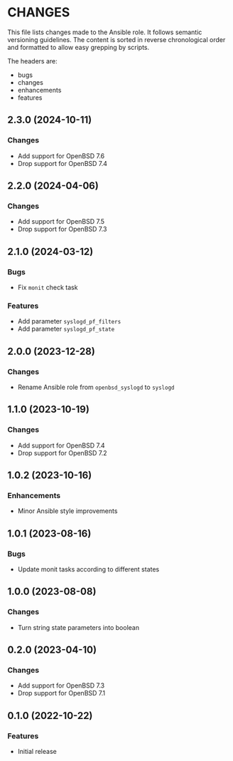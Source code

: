 # CHANGES

This file lists changes made to the Ansible role. It follows semantic versioning
guidelines. The content is sorted in reverse chronological order and formatted
to allow easy grepping by scripts.

The headers are:
- bugs
- changes
- enhancements
- features

## 2.3.0 (2024-10-11)

### Changes

- Add support for OpenBSD 7.6
- Drop support for OpenBSD 7.4

## 2.2.0 (2024-04-06)

### Changes

- Add support for OpenBSD 7.5
- Drop support for OpenBSD 7.3

## 2.1.0 (2024-03-12)

### Bugs

- Fix `monit` check task

### Features

- Add parameter `syslogd_pf_filters`
- Add parameter `syslogd_pf_state`

## 2.0.0 (2023-12-28)

### Changes

- Rename Ansible role from `openbsd_syslogd` to `syslogd`

## 1.1.0 (2023-10-19)

### Changes

- Add support for OpenBSD 7.4
- Drop support for OpenBSD 7.2

## 1.0.2 (2023-10-16)

### Enhancements

- Minor Ansible style improvements

## 1.0.1 (2023-08-16)

### Bugs

- Update monit tasks according to different states

## 1.0.0 (2023-08-08)

### Changes

- Turn string state parameters into boolean

## 0.2.0 (2023-04-10)

### Changes

- Add support for OpenBSD 7.3
- Drop support for OpenBSD 7.1

## 0.1.0 (2022-10-22)

### Features

- Initial release
